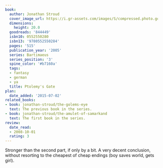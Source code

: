 ```yaml
---
book:
  author: Jonathan Stroud
  cover_image_url: https://i.gr-assets.com/images/S/compressed.photo.goodreads.com/books/1347310729l/844449.jpg
  dimensions:
    height: 20.0
  goodreads: '844449'
  isbn10: 0552550280
  isbn13: '9780552550284'
  pages: '515'
  publication_year: '2005'
  series: Bartimaeus
  series_position: '3'
  spine_color: '#b7160a'
  tags:
  - fantasy
  - german
  - ya
  title: Ptolemy's Gate
plan:
  date_added: '2015-07-02'
related_books:
- book: jonathan-stroud/the-golems-eye
  text: The previous book in the series.
- book: jonathan-stroud/the-amulet-of-samarkand
  text: The first book in the series.
review:
  date_read:
  - 2008-10-01
  rating: 3
---
```

Stronger than the second part, if only by a bit. A very decent conclusion, without resorting to the cheapest of cheap
endings (boy saves world, gets girl).
